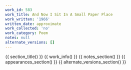 ```yaml
---
work_id: 583
work_title: And Now I Sit In A Small Paper Place
work_written: '1966'
written_date: approximate
work_collected: 'no'
work_category: Poem
notes: null
alternate_versions: []
---
```


{{ section_title() }}
{{ work_info() }}
{{ notes_section() }}
{{ appearances_section() }}
{{ alternate_versions_section() }}
